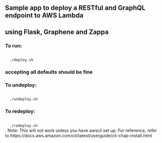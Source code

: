 ## Sample app to deploy a RESTful and GraphQL endpoint to AWS Lambda 
## using Flask, Graphene and Zappa

### To run:
<code>
  ./deploy.sh
</code>

### accepting all defaults should be fine
### To undeploy:
<code>
  ./undeploy.sh
</code>

### To redeploy:
<code>
  ./redeploy.sh
</code>. 
Note: This will not work unless you have awscli set up.
For reference, refer to https://docs.aws.amazon.com/cli/latest/userguide/cli-chap-install.html
